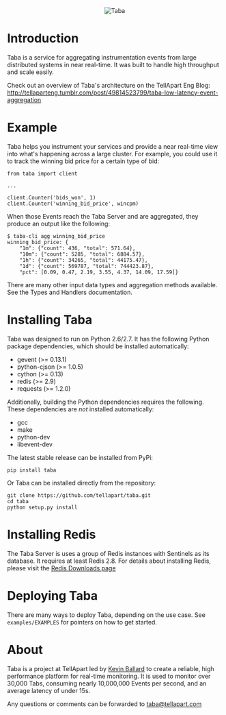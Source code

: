 <div id="container" align="center">
  <img
    src="http://tellapart.com/wp-content/uploads/2012/06/taba-kanji.gif"
    alt="Taba" />
</div>

Introduction
====================

Taba is a service for aggregating instrumentation events from large distributed
systems in near real-time. It was built to handle high throughput and scale
easily.

Check out an overview of Taba's architecture on the TellApart Eng Blog:
[http://tellaparteng.tumblr.com/post/49814523799/taba-low-latency-event-aggregation
](http://tellaparteng.tumblr.com/post/49814523799/taba-low-latency-event-aggregation)

Example
====================

Taba helps you instrument your services and provide a near real-time view into
what's happening across a large cluster. For example, you could use it to track
the winning bid price for a certain type of bid:

    from taba import client

    ...

    client.Counter('bids_won', 1)
    client.Counter('winning_bid_price', wincpm)

When those Events reach the Taba Server and are aggregated, they produce an
output like the following:

    $ taba-cli agg winning_bid_price
    winning_bid_price: {
        "1m": {"count": 436, "total": 571.64},
        "10m": {"count": 5285, "total": 6884.57},
        "1h": {"count": 34265, "total": 44175.47},
        "1d": {"count": 569787, "total": 744423.87},
        "pct": [0.09, 0.47, 2.19, 3.55, 4.37, 14.09, 17.59]}

There are many other input data types and aggregation methods available. See the
Types and Handlers documentation.

Installing Taba
====================

Taba was designed to run on Python 2.6/2.7. It has the following Python package
dependencies, which should be installed automatically:

- gevent (>= 0.13.1)
- python-cjson (>= 1.0.5)
- cython (>= 0.13)
- redis (>= 2.9)
- requests (>= 1.2.0)

Additionally, building the Python dependencies requires the following. These
dependencies are _not_ installed automatically:

- gcc
- make
- python-dev
- libevent-dev

The latest stable release can be installed from PyPi:

    pip install taba

Or Taba can be installed directly from the repository:

    git clone https://github.com/tellapart/taba.git
    cd taba
    python setup.py install

Installing Redis
====================

The Taba Server is uses a group of Redis instances with Sentinels as its
database. It requires at least Redis 2.8. For details about installing Redis,
please visit the [Redis Downloads page](http://redis.io/download)

Deploying Taba
====================

There are many ways to deploy Taba, depending on the use case. See
`examples/EXAMPLES` for pointers on how to get started.

About
====================

Taba is a project at TellApart led by
[Kevin Ballard](https://github.com/kevinballard) to create a reliable, high
performance platform for real-time monitoring. It is used to monitor over
30,000 Tabs, consuming nearly 10,000,000 Events per second, and an average
latency of under 15s.

Any questions or comments can be forwarded to 
[taba@tellapart.com](mailto:taba@tellapart.com)
